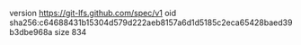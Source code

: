 version https://git-lfs.github.com/spec/v1
oid sha256:c64688431b15304d579d222aeb8157a6d1d5185c2eca65428baed39b3dbe968a
size 834
